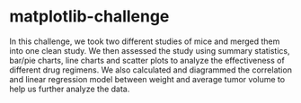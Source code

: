 # matplotlib-challenge
In this challenge, we took two different studies of mice and merged them into one clean study.  We then assessed the study using summary statistics, bar/pie charts, line charts and scatter plots to analyze the effectiveness of different drug regimens.  We also calculated and diagrammed the correlation and linear regression model between weight and average tumor volume to help us further analyze the data.
